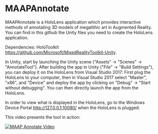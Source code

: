 # MAAPAnnotate

MAAPAnnotate is a HoloLens application which provides interactive methods of annotating 3D models of megalithic art in Augmented Reality.
You can find in this github the Unity files you need to create the HoloLens application.

Dependencies: HoloToolkit https://github.com/Microsoft/MixedRealityToolkit-Unity.

In Unity, start by launching the Unity scene ("Assets" -> "Scenes" -> "AnnotateTool").
After building the app in Unity ("File" -> "Build Settings"), you can deploy it on the HoloLens from Visual Studio 2017:
First plug the HoloLens to your computer, then in Visual Studio 2017 select "Master", "x86", and "Device" and deploy the app by clicking on "Debug" -> "Start without debugging".
You can then directly launch the app from the HoloLens.

In order to view what is displayed in the HoloLens, go to the Windows Device Portal http://127.0.0.1:10080/ when the HoloLens is plugged.

This video presents the tool in action: 

[![MAAP Annotate Video](https://img.youtube.com/vi/XUPRaAGhMAw/0.jpg)](https://www.youtube.com/watch?v=XUPRaAGhMAw)
